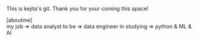 This is kejita's git.
Thank you for your coming this space!

[aboutme]    
my job => data analyst
to be => data engineer
in studying => python & ML & AI